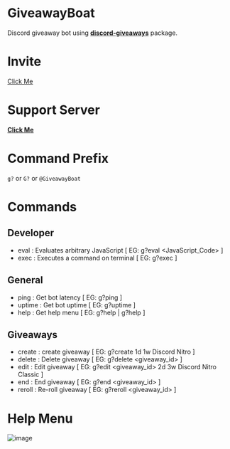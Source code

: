 # GiveawayBoat
Discord giveaway bot using **[discord-giveaways](https://npmjs.com/discord-giveaways)** package.

# Invite
[Click Me](https://discord.com/api/oauth2/authorize?client_id=852910720693829673&permissions=8&scope=botv "GiveawayBOT Invite")

# Support Server
**[Click Me](https://discord.gg/7dCwqaB5vn "Join Cola's Workshop Discord Server")**

# Command Prefix
`g?` or `G?` or `@GiveawayBoat`

# Commands
## Developer
- eval : Evaluates arbitrary JavaScript [ EG: g?eval <JavaScript_Code> ]
- exec : Executes a command on terminal [ EG: g?exec <command> ]

## General
- ping : Get bot latency [ EG: g?ping ]
- uptime : Get bot uptime [ EG: g?uptime ]
- help : Get help menu  [ EG: g?help | g?help <command> ]

## Giveaways
- create : create giveaway [ EG: g?create 1d 1w Discord Nitro ]
- delete : Delete giveaway [ EG: g?delete <giveaway_id> ]
- edit : Edit giveaway [ EG: g?edit <giveaway_id> 2d 3w Discord Nitro Classic ]
- end : End giveaway [ EG: g?end <giveaway_id> ]
- reroll : Re-roll giveaway [ EG: g?reroll <giveaway_id> ]

# Help Menu
![image](https://gyazo.com/98a273cd0639ad8e070b2dcfad0bc2fa)
